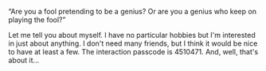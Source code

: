 “Are you a fool pretending to be a genius? Or are you a genius who keep on playing the fool?”

Let me tell you about myself.
I have no particular hobbies but I'm interested in just about anything.
I don't need many friends, but I think it would be nice to have at least a few.
The interaction passcode is 4510471. And, well, that's about it...
